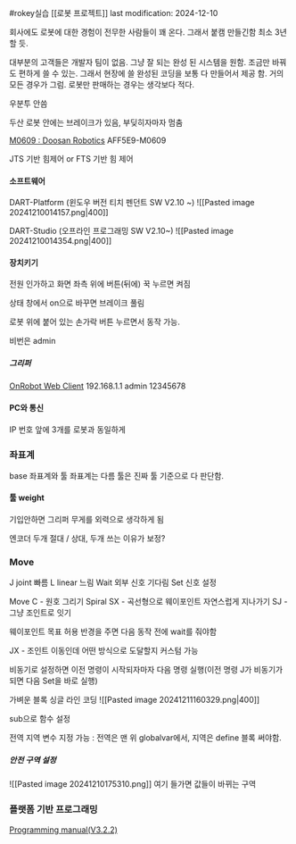 #rokey실습
[[로봇 프로젝트]]
last modification: 2024-12-10

회사에도 로봇에 대한 경험이 전무한 사람들이 꽤 온다.
그래서 붙캠 만들긴함 최소 3년 할 듯.

대부분의 고객들은 개발자 팀이 없음. 그냥 잘 되는 완성 된 시스템을 원함. 조금만 바꿔도 편하게 쓸 수 있는.
그래서 현장에 쓸 완성된 코딩을 보통 다 만들어서 제공 함.
거의 모든 경우가 그럼. 로봇만 판매하는 경우는 생각보다 적다.


우분투 안씀

두산 로봇 안에는 브레이크가 있음, 부딪히자마자 멈춤

[M0609 : Doosan Robotics](https://www.doosanrobotics.com/ko/products/series/m0609)
AFF5E9-M0609

JTS 기반 힘제어 or FTS 기반 힘 제어

#### 소프트웨어
DART-Platform (윈도우 버전 티치 펜던트 SW V2.10 ~)
![[Pasted image 20241210014157.png|400]]

DART-Studio (오프라인 프로그래밍 SW V2.10~)
![[Pasted image 20241210014354.png|400]]

#### 장치키기
전원 인가하고
화면 좌측 위에 버튼(뒤에) 꾹 누르면 켜짐

상태 창에서 on으로 바꾸면 브레이크 풀림

로봇 위에 붙어 있는 손가락 버튼 누르면서 동작 가능.

비번은 admin

##### 그리퍼
[OnRobot Web Client](http://192.168.1.1/)
192.168.1.1 admin 12345678

#### PC와 통신
IP 번호 앞에 3개를 로봇과 동일하게
### 좌표계
base 좌표계와 툴 좌표계는 다름
툴은 진짜 툴 기준으로 다 판단함.

#### 툴 weight
기입안하면 그리퍼 무게를 외력으로 생각하게 됨


엔코더 두개
절대 / 상대, 두개 쓰는 이유가 보정?


### Move
J joint 빠름
L linear 느림
Wait 외부 신호 기다림
Set 신호 설정

Move C - 원호 그리기
Spiral
SX - 곡선형으로 웨이포인트 자연스럽게 지나가기
SJ -  그냥 조인트로 잇기

웨이포인트 목표 허용 반경을 주면 다음 동작 전에 wait를 줘야함

JX - 조인트 이동인데 어떤 방식으로 도달할지 커스텀 가능

비동기로 설정하면 이전 명령이 시작되자마자 다음 명령 실행(이전 명령 J가 비동기가 되면 다음 Set을 바로 실행)

가벼운 블록 싱글 라인 코딩
![[Pasted image 20241211160329.png|400]]

sub으로 함수 설정

전역 지역 변수 지정 가능 : 전역은 맨 위 globalvar에서, 지역은 define 블록 써야함.
##### 안전 구역 설정
![[Pasted image 20241210175310.png]]
여기 들가면 값들이 바뀌는 구역

### 플랫폼 기반 프로그래밍
[Programming manual(V3.2.2)](https://manual.doosanrobotics.com/ko/programming/3.2.2/Publish/)